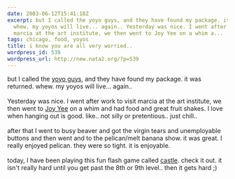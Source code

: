 ```yaml
---
date: 2003-06-12T15:41:18Z
excerpt: but I called the yoyo guys, and they have found my package. it was returned.
  whew. my yoyos will live... again.. Yesterday was nice. I went after work to visit
  marcia at the art institute, we then went to Joy Yee on a whim a...
tags: chicago, food, yoyos
title: i know you are all very worried..
wordpress_id: 539
wordpress_url: http://new.nata2.org/?p=539
---
```


but I called the <a href="http://www.yoyoguy.com">yoyo guys</a>, and they have found my package. it was returned. whew. my yoyos will live... again.. <br/><br/>Yesterday was nice. I went after work to visit marcia at the art institute, we then went to <a href="http://entertainment.metromix.chicagotribune.com/top/1,1419,M-Metromix-Dining-bubbletea!PlaceDetail-20521,00.html">Joy Yee</a> on a whim and had food and great fruit shakes. I love when hanging out is good. like.. not silly or pretentious.. just chill.. <br/><br/>after that I went to busy beaver and got the virgin tears and unemployable buttons and then went and to the pelican/melt banana show. it was great. I really enjoyed pelican. they were so tight. it is enjoyable. <br/><br/>today, I have been playing this fun flash game called <a href="http://www.xgenstudios.com/castle/index.htm">castle</a>. check it out. it isn't really hard until you get past the 8th or 9th level.. then it gets hard ;)
